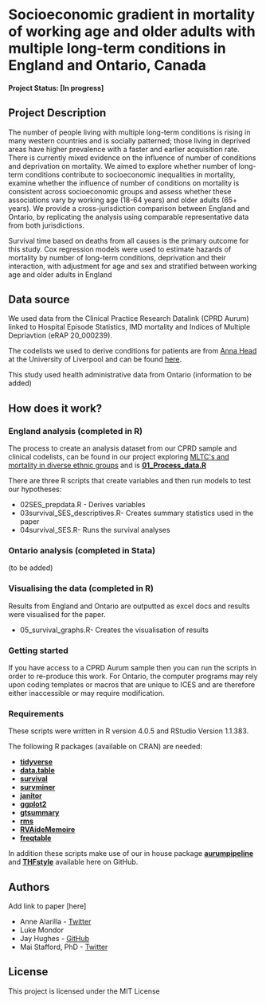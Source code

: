 # Socioeconomic gradient in mortality of working age and older adults with multiple long-term conditions in England and Ontario, Canada

#### Project Status: [In progress]

## Project Description

The number of people living with multiple long-term conditions is rising in many western countries and is socially patterned; those living in deprived areas have higher prevalence with a faster and earlier acquisition rate. There is currently mixed evidence on the influence of number of conditions and deprivation on mortality. We aimed to explore whether number of long-term conditions contribute to socioeconomic inequalities in mortality, examine whether the influence of number of conditions on mortality is consistent across socioeconomic groups and assess whether these associations vary by working age (18-64 years) and older adults (65+ years). We provide a cross-jurisdiction comparison between England and Ontario, by replicating the analysis using comparable representative data from both jurisdictions. 

Survival time based on deaths from all causes is the primary outcome for this study. Cox regression models were used to estimate hazards of mortality by number of long-term conditions, deprivation and their interaction, with adjustment for age and sex and stratified between working age and older adults in England

## Data source

We used data from the Clinical Practice Research Datalink (CPRD Aurum) linked to Hospital Episode Statistics, IMD mortality and Indices of Multiple Depriavtion (eRAP 20_000239).

The codelists we used to derive conditions for patients are from [Anna Head](https://github.com/annalhead) at the University of Liverpool and can be found [here](https://github.com/annalhead/CPRD_multimorbidity_codelists).

This study used health administrative data from Ontario (information to be added)

## How does it work?

### England analysis (completed in R) 

The process to create an analysis dataset from our CPRD sample and clinical codelists, can be found in our project exploring [MLTC's and mortality in diverse ethnic groups](https://github.com/HFAnalyticsLab/MLTCs_and_mortality_in_ethnic_groups) and is [**01_Process_data.R**](https://github.com/HFAnalyticsLab/MLTCs_and_mortality_in_ethnic_groups/blob/main/01_Process_data.R)

There are three R scripts that create variables and then run models to test our hypotheses:  
* 02SES_prepdata.R - Derives variables 
* 03survival_SES_descriptives.R- Creates summary statistics used in the paper
* 04survival_SES.R- Runs the survival analyses 

### Ontario analysis (completed in Stata) 

(to be added) 

### Visualising the data (completed in R)

Results from England and Ontario are outputted as excel docs and results were visualised for the paper. 
 * 05_survival_graphs.R- Creates the visualisation of results

### Getting started

If you have access to a CPRD Aurum sample then you can run the scripts in order to re-produce this work. For Ontario, the computer programs may rely upon coding templates or macros that are unique to ICES and are therefore either inaccessible or may require modification.

### Requirements 

These scripts were written in R version 4.0.5 and RStudio Version 1.1.383.

The following R packages (available on CRAN) are needed: 
* [**tidyverse**](https://www.tidyverse.org/)
* [**data.table**](https://cran.r-project.org/web/packages/data.table)
* [**survival**](https://cran.r-project.org/web/packages/survival/index.html)
* [**survminer**](https://cran.r-project.org/web/packages/survminer/index.html)
* [**janitor**](https://cran.r-project.org/web/packages/janitor/vignettes/janitor.html)
* [**ggplot2**](https://ggplot2.tidyverse.org/)
* [**gtsummary**](https://www.danieldsjoberg.com/gtsummary/)
* [**rms**](https://cran.r-project.org/web/packages/rms/rms.pdf)
* [**RVAideMemoire**](https://cran.r-project.org/web/packages/RVAideMemoire/index.html)
* [**freqtable**](https://cran.r-project.org/web/packages/freqtables/index.html)

In addition these scripts make use of our in house package [**aurumpipeline**](https://github.com/HFAnalyticsLab/aurumpipeline) and [**THFstyle**](https://github.com/THF-evaluative-analytics/THFstyle) available here on GitHub.


## Authors

Add link to paper [here]

* Anne Alarilla - [Twitter](https://twitter.com/alarillaanne)
* Luke Mondor 
* Jay Hughes - [GitHub](https://github.com/Jay-ops256)
* Mai Stafford, PhD - [Twitter](https://twitter.com/stafford_xm)



## License

This project is licensed under the MIT License
